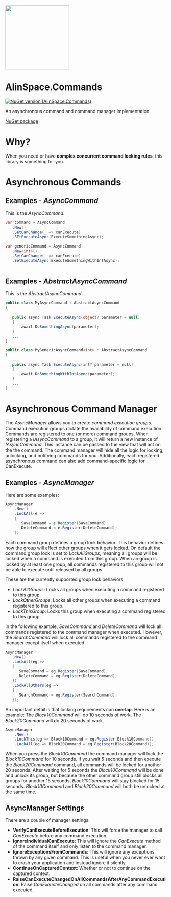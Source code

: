 <img src="https://github.com/onixion/AlinSpace.Commands/blob/main/Assets/Icon.png" width="200" height="200">

# AlinSpace.Commands
[![NuGet version (AlinSpace.Commands)](https://img.shields.io/nuget/v/AlinSpace.Commands.svg?style=flat-square)](https://www.nuget.org/packages/AlinSpace.Commands/)

An asynchronous command and command manager implementation.

[NuGet package](https://www.nuget.org/packages/AlinSpace.Commands/)

# Why?

When you need or have **complex concurrent command locking rules**, this library is something for you.

# Asynchronous Commands

## Examples - *AsyncCommand*

This is the *AsyncCommand*:

 ```csharp
var command = AsyncCommand
    .New()
    .SetCanChange(_ => canExecute)
    .SEtExecuteAsync(ExecuteSomethingAsync);
    
var genericCommand = AsyncCommand
    .New<int>()
    .SetCanChange(_ => canExecute)
    .SetExecuteAsync(ExecuteSomethingWithIntAsync);
    
```

## Examples - *AbstractAsyncCommand*

This is the *AbstractAsyncCommand*:

 ```csharp
public class MyAsyncCommand : AbstractAsyncCommand
{
    ...
    public async Task ExecuteAsync(object? parameter = null)
    {
        await DoSomethingAsync(parameter);
    }
    ...
}

public class MyGenericAsyncCommand<int> : AbstractAsyncCommand
{
    ...
    public async Task ExecuteAsync(int? parameter = null)
    {
        await DoSomethingWithIntAsync(parameter);
    }
    ...
}
```

# Asynchronous Command Manager

The *AsyncManager* allows you to create *command execution groups*. 
Command execution groups dictate the availability of command execution.
Commands are registered to one (or more) command groups.
When registering a *IAsyncCommand* to a group, it will return a new instance of *IAsyncCommand*.
This instance can be passed to the view that will act on the the command.
The command manager will hide all the logic for locking, unlocking, and notifying commands for you.
Additionally, each registered asynchronous command can also add command-specific logic for CanExecute.

## Examples - *AsyncManager*

Here are some examples:

```csharp
AsyncManager
    .New()
    .LockAll(e => 
    {
       SaveCommand = e.Register(SaveCommand);
       DeleteCommand = e.Register(DeleteCommand);
    });
```

Each command group defines a group lock behavior. This behavior defines how the group will affect other groups when it gets locked.
On default the command group lock is set to *LockAllGroups*, meaning all groups will be locked when a command is executed from this group.
When an group is locked by at least one group, all commands registered to this group will not be able to execute until released by all groups.

These are the currently supported group lock behaviors:
 * *LockAllGroups*: Locks all groups when executing a command registered to this group.
 * *LockOtherGroups*: Locks all other groups when executing a command registered to this group.
 * *LockThisGroup*: Locks this group when executing a command registered to this group.
 
 In the following example, *SaveCommand* and *DeleteCommand* will lock all commands registered to the command manager when executed.
 However, the *SearchCommand* will lock all commands registered to the command manager except itself when executed.
 
 ```csharp
AsyncManager
    .New()
    .LockAll(eg => 
    {
       SaveCommand = eg.Register(SaveCommand);
       DeleteCommand = eg.Register(DeleteCommand);
    })
    .LockAllOthers(eg => 
    {
       SearchCommand = eg.Register(SearchCommand);
    });
```

An important detail is that locking requirements can **overlap**.
Here is an example:
The *Block10Command* will do 10 seconds of work.
The *Block20Command* will do 20 seconds of work.

```csharp
AsyncManager
    .New()
    .LockThis(eg => Block10Command = eg.Register(Block10Command))
    .LockAll(eg => Block20Command = eg.Register(Block20Command));
```

When you press the *Block10Command* the command manager will lock the *Block10Command* for 10 seconds.
If you wait 5 seconds and then execute the *Block20Command* command, all commands will be locked for another 20 seconds.
After waiting for 5 seconds the *Block10Command* will be done and unlock its group, but because the other command group still blocks all groups for another 15 seconds, *Block10Command* will stay blocked for 15 seconds.
*Block10Command* and *Block20Command* will both be unlocked at the same time.

## AsyncManager Settings

There are a couple of manager settings:
- **VerifyCanExecuteBeforeExecution**: This will force the manager to call *CanExecute* before any command execution.
- **IgnoreIndividualCanExecute**: This will ignore the *CanExecute* method of the command itself and only listen to the command manager.
- **IgnoreExceptionsFromCommands**: This will ignore any exceptions thrown by any given command. This is useful when you never ever want to crash your application and instead ignore it silently.
- **ContinueOnCapturedContext**: Whether or not to continue on the captured context.
- **RaiseCanExecuteChangedOnAllCommandsAfterAnyCommandExecution**: Raise *CanExeucteChanged* on all commands after any command executed.

